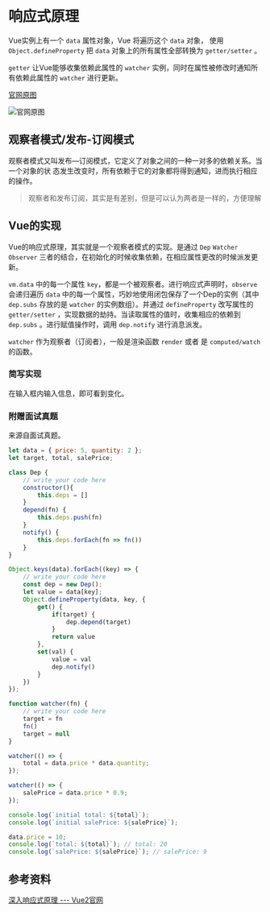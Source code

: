 # 响应式原理

Vue实例上有一个 `data` 属性对象，Vue 将遍历这个 `data` 对象， 使用 `Object.defineProperty` 把 `data` 对象上的所有属性全部转换为 `getter/setter` 。

`getter` 让Vue能够收集依赖此属性的 `watcher` 实例，同时在属性被修改时通知所有依赖此属性的 `watcher` 进行更新。

[官网原图](https://cn.vuejs.org/v2/guide/reactivity.html)

![官网原图](https://cn.vuejs.org/images/data.png)

## 观察者模式/发布-订阅模式

观察者模式又叫发布—订阅模式，它定义了对象之间的一种一对多的依赖关系。当一个对象的状
态发生改变时，所有依赖于它的对象都将得到通知，进而执行相应的操作。

> 观察者和发布订阅，其实是有差别，但是可以认为两者是一样的，方便理解

## Vue的实现

Vue的响应式原理，其实就是一个观察者模式的实现。是通过 `Dep` `Watcher` `Observer` 三者的结合，在初始化的时候收集依赖，在相应属性更改的时候派发更新。

`vm.data` 中的每一个属性 `key`，都是一个被观察者。进行响应式声明时，`observe` 会递归遍历 `data` 中的每一个属性，巧妙地使用闭包保存了一个Dep的实例（其中 `dep.subs` 存放的是 `watcher` 的实例数组）。并通过 `defineProperty` 改写属性的 `getter/setter` ，实现数据的劫持。当读取属性的值时，收集相应的依赖到 `dep.subs` 。进行赋值操作时，调用 `dep.notify` 进行消息派发。

`watcher` 作为观察者（订阅者），一般是渲染函数 `render` 或者 是 `computed/watch` 的函数。

### 简写实现

在输入框内输入信息，即可看到变化。

<CodeSandbox sandboxUrl="https://codesandbox.io/embed/vue-observe-dep-watcher-drzn8?fontsize=14&hidenavigation=1&theme=dark" />

### 附赠面试真题

来源自面试真题。

```js
let data = { price: 5, quantity: 2 };
let target, total, salePrice;

class Dep {
    // write your code here
    constructor(){
        this.deps = []
    }
    depend(fn) {
        this.deps.push(fn)
    }
    notify() {
        this.deps.forEach(fn => fn())
    }
}

Object.keys(data).forEach((key) => {
    // write your code here
    const dep = new Dep();
    let value = data[key];
    Object.defineProperty(data, key, {
        get() {
            if(target) {
                dep.depend(target)
            }
            return value
        },
        set(val) {
            value = val
            dep.notify()
        }
    })
});

function watcher(fn) {
    // write your code here
    target = fn
    fn()
    target = null
}

watcher(() => {
    total = data.price * data.quantity;
});

watcher(() => {
    salePrice = data.price * 0.9;
});

console.log(`initial total: ${total}`);
console.log(`initial salePrice: ${salePrice}`);

data.price = 10;
console.log(`total: ${total}`); // total: 20
console.log(`salePrice: ${salePrice}`); // salePrice: 9
```

## 参考资料

[深入响应式原理 --- Vue2官网](https://cn.vuejs.org/v2/guide/reactivity.html)
